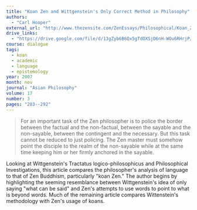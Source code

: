 ```yaml
---
title: "Koan Zen and Wittgenstein's Only Correct Method in Philosophy"
authors:
  - "Carl Hooper"
external_url: "http://www.thezensite.com/ZenEssays/Philosophical/Koan_Zen_and_Wittgenstein.html"
drive_links:
  - "https://drive.google.com/file/d/13gZyb6B6Qx5gTdOXSjD6nH-WOu6RHrjP/view?usp=sharing"
course: dialogue
tags:
  - koan
  - academic
  - language
  - epistemology
year: 2007
month: nov
journal: "Asian Philosophy"
volume: 17
number: 3
pages: "283--292"
---
```


> For an important task of the Zen philosopher is to police the border between the factual and the non-factual, between the sayable and the non-sayable, between the contingent and the necessary. But this task cannot be reduced to just policing. The Zen master must somehow point the disciple to the realm of the non-sayable while at the same time keeping him or her firmly anchored in the sayable.

Looking at Wittgenstein's Tractatus logico-philosophicus and Philosophical Investigations, this article compares the philosopher's analysis of language to that of Zen Buddhism, particularly "koan Zen." The author begins by highlighting the seeming resemblance between Wittgenstein's idea of only saying "what can be said" and Zen's attempts to use words to point to what is beyond words. Much of the remaining article compares Wittenstein's methodology with Zen's usage of koans.
